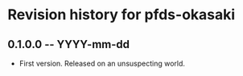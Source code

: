 # Revision history for pfds-okasaki

## 0.1.0.0  -- YYYY-mm-dd

* First version. Released on an unsuspecting world.

